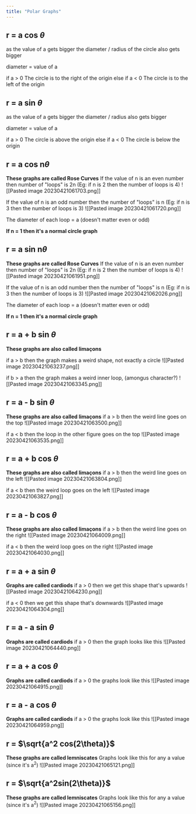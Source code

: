 ```yaml
---
title: "Polar Graphs"
---
```

## r = a cos $\theta$ 

as the value of a gets bigger the diameter / radius of the circle also gets bigger

diameter = value of a

if a > 0
	The circle is to the right of the origin 
else if a < 0
	The circle is to the left of the origin

## r = a sin $\theta$

as the value of a gets bigger the diameter / radius also gets bigger

diameter = value of a

if a > 0
	The circle is above the origin
else if a < 0
	The circle is below the origin

## r = a cos n$\theta$
**These graphs are called Rose Curves**
If the value of n is an even number then number of "loops" is 2n (Eg: if n is 2 then the number of loops is 4)
![[Pasted image 20230421061703.png]]

If the value of n is an odd number then the number of "loops" is n (Eg: if n is 3 then the number of loops is 3)
![[Pasted image 20230421061720.png]]

The diameter of each loop = a (doesn't matter even or odd)

**If n = 1 then it's a normal circle graph**

## r = a sin n$\theta$
**These graphs are called Rose Curves**
If the value of n is an even number then number of "loops" is 2n (Eg: if n is 2 then the number of loops is 4)
![[Pasted image 20230421061951.png]]

If the value of n is an odd number then the number of "loops" is n (Eg: if n is 3 then the number of loops is 3)
![[Pasted image 20230421062026.png]]

The diameter of each loop = a (doesn't matter even or odd)

**If n = 1 then it's a normal circle graph**


## r = a + b sin $\theta$ 
**These graphs are also called limaçons**

if a > b then the graph makes a weird shape, not exactly a circle
![[Pasted image 20230421063237.png]]

if b > a then the graph makes a weird inner loop, (amongus character?)
![[Pasted image 20230421063345.png]]

## r = a - b sin $\theta$
**These graphs are also called limaçons**
if a > b then the weird line goes on the top
![[Pasted image 20230421063500.png]]

if a < b then the loop in the other figure goes on the top
![[Pasted image 20230421063535.png]]

## r = a + b cos $\theta$ 
**These graphs are also called limaçons**
if a > b then the weird line goes on the left
![[Pasted image 20230421063804.png]]

if a < b then the weird loop goes on the left
![[Pasted image 20230421063827.png]]

## r = a - b cos $\theta$
**These graphs are also called limaçons**
if a > b then the weird line goes on the right
![[Pasted image 20230421064009.png]]

if a < b then the weird loop goes on the right
![[Pasted image 20230421064030.png]]

## r = a + a sin $\theta$
**Graphs are called cardiods**
if a > 0 then we get this shape that's upwards
![[Pasted image 20230421064230.png]]

if a < 0 then we get this shape that's downwards
![[Pasted image 20230421064304.png]]

## r = a - a sin $\theta$
**Graphs are called cardiods**
if a > 0 then the graph looks like this
![[Pasted image 20230421064440.png]]

## r = a + a cos $\theta$
**Graphs are called cardiods**
if a > 0 the graphs look like this
![[Pasted image 20230421064915.png]]

## r = a - a cos $\theta$
**Graphs are called cardiods**
if a > 0 the graphs look like this
![[Pasted image 20230421064959.png]]

## r = $\sqrt{a^2 cos(2\theta)}$
**These graphs are called lemniscates**
Graphs look like this for any a value (since it's a$^2$)
![[Pasted image 20230421065121.png]]

## r = $\sqrt{a^2sin(2\theta)}$
**These graphs are called lemniscates**
Graphs look like this for any a value (since it's a$^2$)
![[Pasted image 20230421065156.png]]

